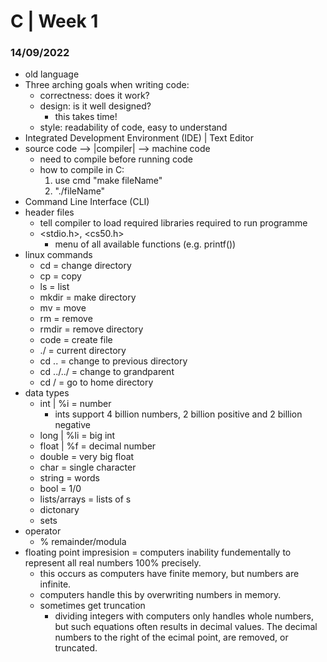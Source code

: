 <h1>C | Week 1</h1> 
<h3>14/09/2022</h3>

- old language
- Three arching goals when writing code:
    - correctness: does it work?
    - design: is it well designed? 
        - this takes time!
    - style: readability of code, easy to understand
- Integrated Development Environment (IDE) | Text Editor
- source code --> |compiler| --> machine code
    - need to compile before running code
    - how to compile in C:
        1. use cmd "make fileName"
        2. "./fileName"
- Command Line Interface (CLI)
- header files
    - tell compiler to load required libraries required to run programme
    - <stdio.h>, <cs50.h>
        - menu of all available functions (e.g. printf())
- linux commands
    - cd = change directory
    - cp = copy
    - ls = list
    - mkdir = make directory
    - mv = move
    - rm = remove
    - rmdir = remove directory
    - code = create file
    - ./ = current directory
    - cd .. = change to previous directory
    - cd ../../ = change to grandparent
    - cd / = go to home directory
- data types
    - int | %i = number
        - ints support 4 billion numbers, 2 billion positive and 2 billion negative
    - long | %li = big int
    - float | %f = decimal number
    - double = very big float
    - char = single character
    - string = words
    - bool = 1/0
    - lists/arrays = lists of s
    - dictonary
    - sets
- operator
    - % remainder/modula
- floating point impresision = computers inability fundementally to represent all real numbers 100% precisely.
    - this occurs as computers have finite memory, but numbers are infinite.
    - computers handle this by overwriting numbers in memory.
    - sometimes get truncation
        - dividing integers with computers only handles whole numbers, but such equations often results in decimal values. The decimal numbers to the right of the ecimal point, are removed, or truncated.
